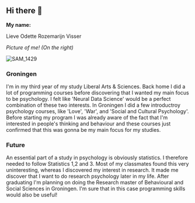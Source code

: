 ## Hi there 👋

**My name:**

Lieve Odette Rozemarijn Visser

*Picture of me! (On the right)*

![SAM_1429](https://github.com/user-attachments/assets/b8fe4d28-863c-4fce-8526-47b7cdc7c522)


### Groningen

I'm in my third year of my study Liberal Arts & Sciences. Back home I did a lot of programming courses before discovering that I wanted my main focus to be psychology. I felt like 'Neural Data Science' would be a perfect combination of these two interests. In Groningen I did a few introductroy psychology courses, like 'Love', 'War', and 'Social and Cultural Psychology'. Before starting my program I was already aware of the fact that I'm interested in people's thinking and behaviour and these courses just confirmed that this was gonna be my main focus for my studies. 

### Future

An essential part of a study in psychology is obviously statistics. I therefore needed to follow Statistics 1,2 and 3. Most of my classmates found this very uninteresting, whereas I discovered my interest in research. It made me discover that I want to do research psychology later in my life. After graduating I'm planning on doing the Research master of Behavioural and Social Sciences in Groningen. I'm sure that in this case programming skills would also be useful!
